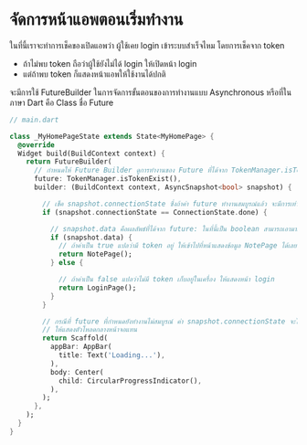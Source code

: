 
# จัดการหน้าแอพตอนเริ่มทำงาน

ในที่นี้เราจะทำการเช็คของเปิดแอพว่า ผู้ใช้เคย login เข้าระบบสำเร็จไหม โดยการเช็คจาก token 

- ถ้าไม่พบ token ถือว่าผู้ใช้ยังไม่ได้ login ให้เปิดหน้า login 
- แต่ถ้าพบ token ก็แสดงหน้าแอพให้ใช้งานได้ปกติ

จะมีการใช้ FutureBuilder ในการจัดการขั้นตอนของการทำงานแบบ Asynchronous หรือที่ในภาษา Dart คือ Class ชื่อ Future

```dart
// main.dart

class _MyHomePageState extends State<MyHomePage> {
  @override
  Widget build(BuildContext context) {
    return FutureBuilder(
      // กำหนดให้ Future Builder ดูการทำงานของ Future ที่ได้จาก TokenManager.isTokenExist()
      future: TokenManager.isTokenExist(),
      builder: (BuildContext context, AsyncSnapshot<bool> snapshot) {

        // เช็ค snapshot.connectionState ซึ่งถ้าค่า future ทำงานสมบูรณ์แล้ว จะมีการเท่ากับ ConnectionState.done
        if (snapshot.connectionState == ConnectionState.done) {

          // snapshot.data คือผลลัพธ์ที่ได้จาก future: ในที่นี้เป็น boolean สามารถเอามาเช็คได้  
          if (snapshot.data) {
            // ถ้าค่าเป็น true แปลว่ามี token อยู่ ให้เข้าไปที่หน้าแสดงข้อมูล NotePage ได้เลย
            return NotePage();
          } else {

            // ถ้าค่าเป็น false แปลว่าไม่มี token เก็บอยู่ในเครื่อง ให้แสดงหน้า login 
            return LoginPage();
          }
        }

        // กรณีที่ future ที่กำหนดยังทำงานไม่สมบูรณ์ ค่า snapshot.connectionState จะไม่เท่ากับ ConnectionState.done
        // ให้แสดงตัวโหลดกลางหน้าจอแทน
        return Scaffold(
          appBar: AppBar(
            title: Text('Loading...'),
          ),
          body: Center(
            child: CircularProgressIndicator(),
          ),
        );
      },
    );
  }
}
```